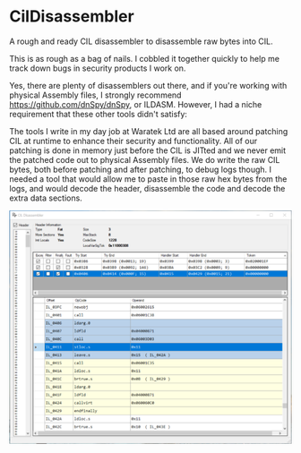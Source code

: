 # CilDisassembler
A rough and ready CIL disassembler to disassemble raw bytes into CIL.

This is as rough as a bag of nails. I cobbled it together quickly to help me track down bugs in security products I work on.

Yes, there are plenty of disassemblers out there, and if you're working with physical Assembly files, I strongly recommend https://github.com/dnSpy/dnSpy, or ILDASM. However, I had a niche requirement that these other tools didn't satisfy: 

The tools I write in my day job at Waratek Ltd are all based around patching CIL at runtime to enhance their security and functionality. All of our patching is done in memory just before the CIL is JITted and we never emit the patched code out to physical Assembly files. We do write the raw CIL bytes, both before patching and after patching, to debug logs though. I needed a tool that would allow me to paste in those raw hex bytes from the logs, and would decode the header, disassemble the code and decode the extra data sections.


<img src="/images/CilDisassembler.png" alt="CilDisassembler"/>
